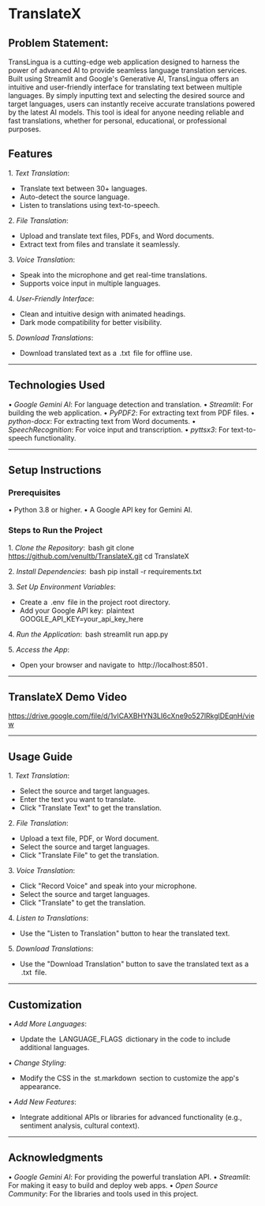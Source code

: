# TranslateX

## Problem Statement:

TransLingua is a cutting-edge web application designed to harness the power of advanced AI to provide seamless language translation services. Built using Streamlit and Google's Generative AI, TransLingua offers an intuitive and user-friendly interface for translating text between multiple languages. By simply inputting text and selecting the desired source and target languages, users can instantly receive accurate translations powered by the latest AI models. This tool is ideal for anyone needing reliable and fast translations, whether for personal, educational, or professional purposes.

## Features 

1.⁠ ⁠*Text Translation*:
   - Translate text between 30+ languages.
   - Auto-detect the source language.
   - Listen to translations using text-to-speech.

2.⁠ ⁠*File Translation*:
   - Upload and translate text files, PDFs, and Word documents.
   - Extract text from files and translate it seamlessly.

3.⁠ ⁠*Voice Translation*:
   - Speak into the microphone and get real-time translations.
   - Supports voice input in multiple languages.

4.⁠ ⁠*User-Friendly Interface*:
   - Clean and intuitive design with animated headings.
   - Dark mode compatibility for better visibility.

5.⁠ ⁠*Download Translations*:
   - Download translated text as a ⁠ .txt ⁠ file for offline use.

---

## Technologies Used 

•⁠  ⁠*Google Gemini AI*: For language detection and translation.
•⁠  ⁠*Streamlit*: For building the web application.
•⁠  ⁠*PyPDF2*: For extracting text from PDF files.
•⁠  ⁠*python-docx*: For extracting text from Word documents.
•⁠  ⁠*SpeechRecognition*: For voice input and transcription.
•⁠  ⁠*pyttsx3*: For text-to-speech functionality.

---

## Setup Instructions 

### Prerequisites
•⁠  ⁠Python 3.8 or higher.
•⁠  ⁠A Google API key for Gemini AI.

### Steps to Run the Project

1.⁠ ⁠*Clone the Repository*:
   ⁠ bash
   git clone https://github.com/venuItb/TranslateX.git
   cd TranslateX
    ⁠

2.⁠ ⁠*Install Dependencies*:
   ⁠ bash
   pip install -r requirements.txt
    ⁠

3.⁠ ⁠*Set Up Environment Variables*:
   - Create a ⁠ .env ⁠ file in the project root directory.
   - Add your Google API key:
     ⁠ plaintext
     GOOGLE_API_KEY=your_api_key_here
      ⁠

4.⁠ ⁠*Run the Application*:
   ⁠ bash
   streamlit run app.py
    ⁠

5.⁠ ⁠*Access the App*:
   - Open your browser and navigate to ⁠ http://localhost:8501 ⁠.

---

## TranslateX Demo Video

https://drive.google.com/file/d/1vICAXBHYN3LI6cXne9o527lRkglDEqnH/view

---

## Usage Guide 

1.⁠ ⁠*Text Translation*:
   - Select the source and target languages.
   - Enter the text you want to translate.
   - Click "Translate Text" to get the translation.

2.⁠ ⁠*File Translation*:
   - Upload a text file, PDF, or Word document.
   - Select the source and target languages.
   - Click "Translate File" to get the translation.

3.⁠ ⁠*Voice Translation*:
   - Click "Record Voice" and speak into your microphone.
   - Select the source and target languages.
   - Click "Translate" to get the translation.

4.⁠ ⁠*Listen to Translations*:
   - Use the "Listen to Translation" button to hear the translated text.

5.⁠ ⁠*Download Translations*:
   - Use the "Download Translation" button to save the translated text as a ⁠ .txt ⁠ file.

---

## Customization 

•⁠  ⁠*Add More Languages*:
  - Update the ⁠ LANGUAGE_FLAGS ⁠ dictionary in the code to include additional languages.
  
•⁠  ⁠*Change Styling*:
  - Modify the CSS in the ⁠ st.markdown ⁠ section to customize the app's appearance.

•⁠  ⁠*Add New Features*:
  - Integrate additional APIs or libraries for advanced functionality (e.g., sentiment analysis, cultural context).

---

## Acknowledgments 

•⁠  ⁠*Google Gemini AI*: For providing the powerful translation API.
•⁠  ⁠*Streamlit*: For making it easy to build and deploy web apps.
•⁠  ⁠*Open Source Community*: For the libraries and tools used in this project.

